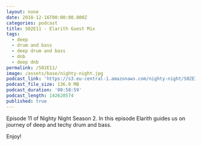 ```yaml
---
layout: none
date: 2018-12-16T00:00:00.000Z
categories: podcast
title: S02E11 - Elarith Guest Mix
tags:
  - deep
  - drum and bass
  - deep drum and bass
  - dnb
  - deep dnb
permalink: /S02E11/
image: /assets/base/nighty-night.jpg
podcast_link: 'https://s3.eu-central-1.amazonaws.com/nighty-night/S02E11.mp3'
podcast_file_size: 136.0 MB
podcast_duration: '00:58:59'
podcast_length: 142628574
published: true
---
```

Episode 11 of Nighty Night Season 2. In this episode Elarith guides us on journey of deep and techy drum and bass.

Enjoy!
